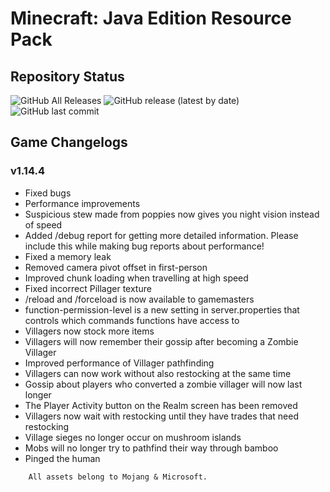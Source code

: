 # Minecraft: Java Edition Resource Pack
## Repository Status
![GitHub All Releases](https://img.shields.io/github/downloads/ZtechNetwork/MCJVanillaResourcePack/total) ![GitHub release (latest by date)](https://img.shields.io/github/v/release/ZtechNetwork/MCJVanillaResourcePack) ![GitHub last commit](https://img.shields.io/github/last-commit/ZtechNetwork/MCJVanillaResourcePack)

## Game Changelogs
### v1.14.4
- Fixed bugs
- Performance improvements
- Suspicious stew made from poppies now gives you night vision instead of speed
- Added /debug report for getting more detailed information. Please include this while making bug reports about performance!
- Fixed a memory leak
- Removed camera pivot offset in first-person
- Improved chunk loading when travelling at high speed
- Fixed incorrect Pillager texture
- /reload and /forceload is now available to gamemasters
- function-permission-level is a new setting in server.properties that controls which commands functions have access to
- Villagers now stock more items
- Villagers will now remember their gossip after becoming a Zombie Villager 
- Improved performance of Villager pathfinding
- Villagers can now work without also restocking at the same time
- Gossip about players who converted a zombie villager will now last longer
- The Player Activity button on the Realm screen has been removed
- Villagers now wait with restocking until they have trades that need restocking
- Village sieges no longer occur on mushroom islands
- Mobs will no longer try to pathfind their way through bamboo
- Pinged the human

```
    All assets belong to Mojang & Microsoft.
```
